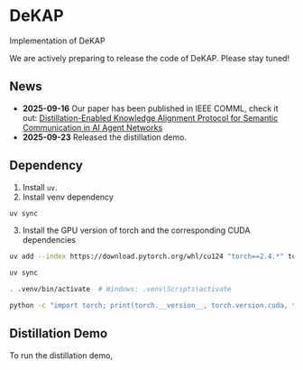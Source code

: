 # DeKAP
Implementation of DeKAP

We are actively preparing to release the code of DeKAP. Please stay tuned!

## News
- **2025-09-16** Our paper has been published in IEEE COMML, check it out: [Distillation-Enabled Knowledge Alignment Protocol for Semantic Communication in AI Agent Networks](https://ieeexplore.ieee.org/document/11134386)
- **2025-09-23** Released the distillation demo.

## Dependency
1. Install `uv`.
2. Install venv dependency
```bash
uv sync
```
3. Install the GPU version of torch and the corresponding CUDA dependencies
```bash
uv add --index https://download.pytorch.org/whl/cu124 "torch==2.4.*" torchvision torchaudio

uv sync

. .venv/bin/activate  # Windows: .venv\Scripts\activate

python -c "import torch; print(torch.__version__, torch.version.cuda, torch.cuda.is_available())" # Expected output： 2.4.1+cu124 12.4 True
```

## Distillation Demo
To run the distillation demo, 